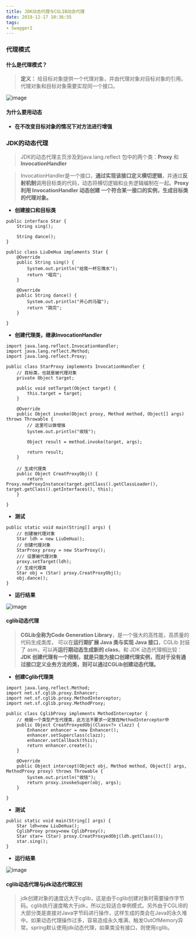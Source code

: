 ```yaml
---
title: JDK动态代理与CGLIB动态代理    
date: 2019-12-17 10:36:55  
tags:  
- Swagger2  
---
```


### 代理模式
#### 什么是代理模式？  
> **定义：** 给目标对象提供一个代理对象，并由代理对象对目标对象的引用。代理对象和目标对象需要实现同一个接口。  

![image](https://note.youdao.com/yws/api/personal/file/423F6FB82F574D4784FE208A61DD63DD?method=download&shareKey=d5185122b7702ca2f8828c4b3c849ca7)  

#### 为什么要用动态
- **在不改变目标对象的情况下对方法进行增强**  

### JDK的动态代理  
> JDK的动态代理主页涉及到java.lang.reflect 包中的两个类：**Proxy** 和 **InvocationHandler**  

> InvocationHandler是一个接口，**通过实现该接口定义横切逻辑**，并通过**反射机制**调用目标类的代码，动态将横切逻辑和业务逻辑编制在一起。**Proxy 利用 InvocationHandler 动态创建 一个符合某一接口的实例，生成目标类的代理对象。**
- **创建接口和目标类**

```
public interface Star {
    String sing();

    String dance();
}

public class LiuDeHua implements Star {
    @Override
    public String sing() {
        System.out.println("给我一杯忘情水");
        return "唱完";
    }

    @Override
    public String dance() {
        System.out.println("开心的马骝");
        return "跳完";
    }

}
```

- **创建代理类，继承InvocationHandler**  

```
import java.lang.reflect.InvocationHandler;
import java.lang.reflect.Method;
import java.lang.reflect.Proxy;

public class StarProxy implements InvocationHandler {
    // 目标类，也就是被代理对象
    private Object target;

    public void setTarget(Object target) {
        this.target = target;
    }

    @Override
    public Object invoke(Object proxy, Method method, Object[] args) throws Throwable {
        // 这里可以做增强
        System.out.println("收钱");

        Object result = method.invoke(target, args);

        return result;
    }

    // 生成代理类
    public Object CreatProxyObj() {
        return Proxy.newProxyInstance(target.getClass().getClassLoader(), target.getClass().getInterfaces(), this);
    }

}

```

- **测试**
```
public static void main(String[] args) {
    // 创建被代理对象
    Star ldh = new LiuDeHua();
    // 创建代理对象
    StarProxy proxy = new StarProxy();
    /// 设置被代理对象
    proxy.setTarget(ldh);
    // 生成代理类
    Star obj = (Star) proxy.CreatProxyObj();
    obj.dance();
}
```
- **运行结果**  

![image](https://note.youdao.com/yws/api/personal/file/6645929B2D5E4D32B736BDC1E7A5F2C0?method=download&shareKey=e9dbdf3b18804407e0c84db2118a7c11)

#### cglib动态代理  
> **CGLib全称为Code Generation Library**，是一个强大的高性能，高质量的代码生成类库， 可以在**运行期扩展 Java 类与实现 Java 接口**，CGLib 封装了 asm，可以再**运行期动态生成新的 class**。和 JDK 动态代理相比较：**JDK 创建代理有一个限制，就是只能为接口创建代理实例，而对于没有通过接口定义业务方法的类，则可以通过CGLib创建动态代理。**   

- **创建Cglib代理类**

```
import java.lang.reflect.Method;
import net.sf.cglib.proxy.Enhancer;
import net.sf.cglib.proxy.MethodInterceptor;
import net.sf.cglib.proxy.MethodProxy;

public class CglibProxy implements MethodInterceptor {
    // 根据一个类型产生代理类，此方法不要求一定放在MethodInterceptor中
    public Object CreatProxyedObj(Class<?> clazz) {
        Enhancer enhancer = new Enhancer();
        enhancer.setSuperclass(clazz);
        enhancer.setCallback(this);
        return enhancer.create();
    }

    @Override
    public Object intercept(Object obj, Method method, Object[] args, MethodProxy proxy) throws Throwable {
        System.out.println("收钱");
        return proxy.invokeSuper(obj, args);
    }

}
```

- **测试**

```
public static void main(String[] args) {
    Star ldh=new LiuDeHua();
    CglibProxy proxy=new CglibProxy();
    Star star= (Star) proxy.CreatProxyedObj(ldh.getClass());
    star.sing();
}
```

- **运行结果**  

![image](https://note.youdao.com/yws/api/personal/file/C9A50BC9B71E49BD90732DA7CD2CC81D?method=download&shareKey=bb1df5e9312f2e8435a0795be64f8752)  

#### cglib动态代理与jdk动态代理区别
> jdk创建对象的速度远大于cglib，这是由于cglib创建对象时需要操作字节码。cglib执行速度略大于jdk，所以比较适合单例模式。另外由于CGLIB的大部分类是直接对Java字节码进行操作，这样生成的类会在Java的永久堆中。如果动态代理操作过多，容易造成永久堆满，触发OutOfMemory异常。spring默认使用jdk动态代理，如果类没有接口，则使用cglib。

